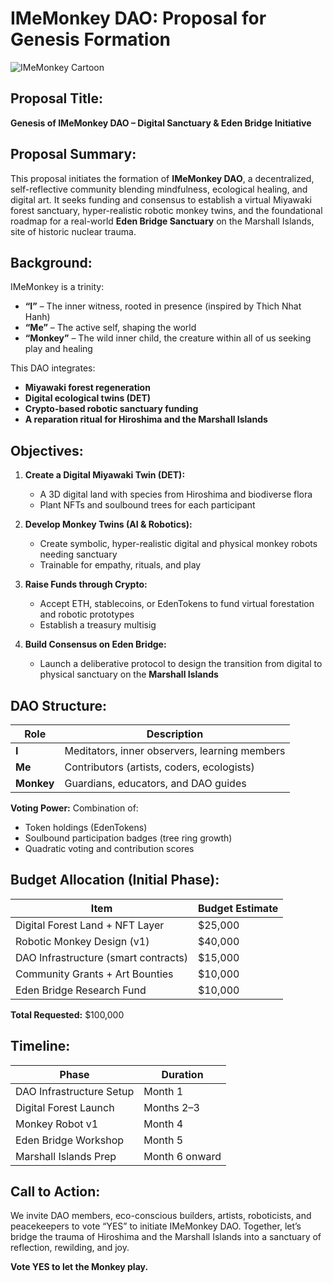 
# IMeMonkey DAO: Proposal for Genesis Formation

![IMeMonkey Cartoon](A_watercolor_cartoon_illustration_in_the_style_of_.png)

## Proposal Title:
**Genesis of IMeMonkey DAO – Digital Sanctuary & Eden Bridge Initiative**

## Proposal Summary:
This proposal initiates the formation of **IMeMonkey DAO**, a decentralized, self-reflective community blending mindfulness, ecological healing, and digital art. It seeks funding and consensus to establish a virtual Miyawaki forest sanctuary, hyper-realistic robotic monkey twins, and the foundational roadmap for a real-world **Eden Bridge Sanctuary** on the Marshall Islands, site of historic nuclear trauma.

## Background:
IMeMonkey is a trinity:
- **“I”** – The inner witness, rooted in presence (inspired by Thich Nhat Hanh)
- **“Me”** – The active self, shaping the world
- **“Monkey”** – The wild inner child, the creature within all of us seeking play and healing

This DAO integrates:
- **Miyawaki forest regeneration**
- **Digital ecological twins (DET)**
- **Crypto-based robotic sanctuary funding**
- **A reparation ritual for Hiroshima and the Marshall Islands**

## Objectives:

1. **Create a Digital Miyawaki Twin (DET):**
   - A 3D digital land with species from Hiroshima and biodiverse flora
   - Plant NFTs and soulbound trees for each participant

2. **Develop Monkey Twins (AI & Robotics):**
   - Create symbolic, hyper-realistic digital and physical monkey robots needing sanctuary
   - Trainable for empathy, rituals, and play

3. **Raise Funds through Crypto:**
   - Accept ETH, stablecoins, or EdenTokens to fund virtual forestation and robotic prototypes
   - Establish a treasury multisig

4. **Build Consensus on Eden Bridge:**
   - Launch a deliberative protocol to design the transition from digital to physical sanctuary on the **Marshall Islands**

## DAO Structure:

| Role        | Description                                    |
|-------------|------------------------------------------------|
| **I**       | Meditators, inner observers, learning members  |
| **Me**      | Contributors (artists, coders, ecologists)     |
| **Monkey**  | Guardians, educators, and DAO guides           |

**Voting Power:**
Combination of:
- Token holdings (EdenTokens)
- Soulbound participation badges (tree ring growth)
- Quadratic voting and contribution scores

## Budget Allocation (Initial Phase):

| Item                                 | Budget Estimate |
|--------------------------------------|-----------------|
| Digital Forest Land + NFT Layer      | $25,000         |
| Robotic Monkey Design (v1)           | $40,000         |
| DAO Infrastructure (smart contracts) | $15,000         |
| Community Grants + Art Bounties      | $10,000         |
| Eden Bridge Research Fund            | $10,000         |

**Total Requested:** $100,000

## Timeline:

| Phase                    | Duration        |
|--------------------------|-----------------|
| DAO Infrastructure Setup | Month 1         |
| Digital Forest Launch    | Months 2–3      |
| Monkey Robot v1          | Month 4         |
| Eden Bridge Workshop     | Month 5         |
| Marshall Islands Prep    | Month 6 onward  |

## Call to Action:
We invite DAO members, eco-conscious builders, artists, roboticists, and peacekeepers to vote “YES” to initiate IMeMonkey DAO. Together, let’s bridge the trauma of Hiroshima and the Marshall Islands into a sanctuary of reflection, rewilding, and joy.

**Vote YES to let the Monkey play.**
